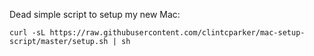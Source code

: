 Dead simple script to setup my new Mac:

```shell
curl -sL https://raw.githubusercontent.com/clintcparker/mac-setup-script/master/setup.sh | sh
```
